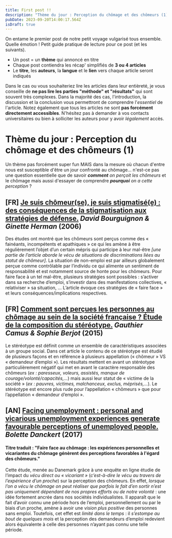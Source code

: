 ```yaml
---
title: First post !!
description: "Thème du jour : Perception du chômage et des chômeurs (1)"
pubDate: 2023-09-20T14:00:17.564Z
isDraft: true
---
```

On entame le premier post de notre petit voyage vulgarisé tous ensemble. Quelle émotion ! Petit guide pratique de lecture pour ce post (et les suivants).
 - Un post = un **thème** qui annoncé en titre
 - Chaque post contiendra les récap' simplifiés de **3 ou 4 articles**
 - Le **titre**, les **auteurs**, la **langue** et le **lien** vers chaque article seront indiqués
 
Dans le cas ou vous souhaiteriez lire les articles dans leur entièreté, je vous conseille de **ne pas lire les parties "méthode" et "résultats"** qui sont souvent très complexes. Dans la majorité des cas, l'introduction, la discussion et la conclusion vous permettront de comprendre l'*essentiel* de l'article.
Notez également que tous les articles ne sont **pas forcément directement accessibles**. N'hésitez pas à demander à vos contacts universitaires ou bien à solliciter les auteurs pour y avoir *légalement* accès.

# Thème du jour : Perception du chômage et des chômeurs (1)
Un thème pas forcément super fun MAIS dans la mesure où chacun d'entre nous est susceptible d'être un jour confronté au chômage... n'est-ce pas une question essentielle que de savoir ***comment** on perçoit les chômeurs* et le chômage mais aussi d'essayer de comprendre ***pourquoi** on a cette perception* ?

## [FR]  [Je suis chômeur(se), je suis stigmatisé(e) : des conséquences de la stigmatisation aux stratégies de défense.](https://www.google.com/url?sa=t&rct=j&q=&esrc=s&source=web&cd=&ved=2ahUKEwioxLue6ayBAxU_VqQEHZfhDIUQFnoECBQQAw&url=https://dial.uclouvain.be/downloader/downloader.php?pid=boreal:115818&datastream=PDF_01&usg=AOvVaw1rO9AyJNa41ZLC4w_NUAdK&opi=89978449) *David Bourguignon & Ginette Herman* (2006)
Des études ont montré que les chômeurs sont perçus comme des « fainéants, incompétents et apathiques » ce qui les amène à être régulièrement l’objet d’un certain mépris qui participe à leur mal-être _[une partie de l’article aborde le vécu de situations de discriminations liées au statut de chômeur]_. La situation de non-emploi est par ailleurs globalement perçue comme contrôlable par l’individu ce qui alimente un sentiment de responsabilité et est notamment source de honte pour les chômeurs. Pour faire face à un tel mal-être, plusieurs stratégies sont possibles : s’activer dans sa recherche d’emploi, s’investir dans des manifestations collectives, « relativiser » sa situation, … L’article évoque ces stratégies de « faire face » et leurs conséquences/implications respectives.

## [FR] [Comment sont perçues les personnes au chômage au sein de la société française ? Étude de la composition du stéréotype.](https://doi.org/10.3917/cips.105.0053) *Gauthier Camus & Sophie Berjot* (2015)
Le stéréotype est définit comme un ensemble de caractéristiques associées à un groupe social. Dans cet article le contenu de ce stéréotype est étudié de plusieurs façons et en référence à plusieurs appellation (« chômeur » VS « demandeur d’emploi »). Les résultats mettent en avant un stéréotype particulièrement négatif qui met en avant le caractère responsable des chômeurs (_ex : paresseux, voleurs, assistés, manque de courage/volonté/capacités,…_) mais aussi leur statut de « victime de la société » (_ex : pauvres, victimes, malchanceux, exclus, méprisés,…_). Le stéréotype est encore plus rude pour l’appellation « chômeurs » que pour l’appellation « demandeur d’emploi ».

## [AN] [Facing unemployment : personal and vicarious unemployment experiences generate favourable perceptions of unemployed people.](https://doi.org/10.1093/esr/jcx076) *Bolette Danckert* (2017)
#### Titre traduit : "Faire face au chômage : les expériences personnelles et vicariantes du chômage génèrent des perceptions favorables à l'égard des chômeurs."
Cette étude, menée au Danemark grâce à une enquête en ligne étudie de l’impact du *vécu direct ou « vicariant »* (_c’est-à-dire le vécu au travers de l’expérience d’un proche_) sur la perception des chômeurs. En effet, *lorsque l’on a vécu le chômage on peut réaliser que parfois le fait d’en sortir n’est pas uniquement dépendant de nos propres efforts ou de notre volonté* : une idée fortement ancrée dans nos sociétés individualistes. Il apparaît que le fait d’avoir connu une période hors de l’emploi, personnellement ou par le biais d’un proche, amène à avoir une *vision plus positive* des personnes sans emploi. Toutefois, cet effet est *limité dans le temps* : il *s’estompe au bout de quelques mois* et la perception des demandeurs d’emploi redevient alors équivalente à celle des personnes n’ayant pas connu une telle période.
